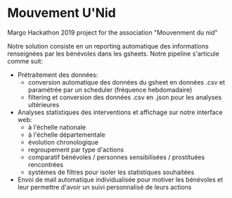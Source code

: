 # Mouvement U'Nid
Margo Hackathon 2019 project for the association "Mouvenment du nid"  

Notre solution consiste en un reporting automatique des informations renseignées par les bénévoles dans les gsheets. 
Notre pipeline s'articule comme suit: 
* Prétraitement des données:
  - conversion automatique des données du gsheet en données .csv et paramétrée par un scheduler (fréquence hebdomadaire)
  - filtering et conversion des données .csv en .json pour les analyses ultérieures
* Analyses statistiques des interventions et affichage sur notre interface web:
  - à l'échelle nationale
  - à l'échelle départementale
  - évolution chronologique
  - regroupement par type d'actions
  - comparatif bénévoles / personnes sensibilisées / prostituées rencontrées
  - systèmes de filtres pour isoler les statistiques souhaitées
* Envoi de mail automatique individualisée pour motiver les bénévoles et leur permettre d'avoir un suivi personnalisé de leurs actions
